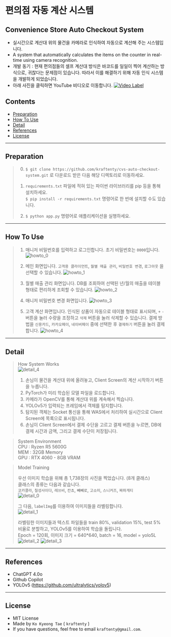 # 편의점 자동 계산 시스템
## Convenience Store Auto Checkout System

* 실시간으로 계산대 위의 물건을 카메라로 인식하여 자동으로 계산해 주는 시스템입니다.    
* A system that automatically calculates the items on the counter in real-time using camera recognition.  
* 개발 동기 : 현재 편의점들의 셀프 계산대 방식은 바코드를 일일이 찍어 계산하는 방식으로, 귀찮다는 문제점이 있습니다. 따라서 이를 해결하기 위해 자동 인식 시스템을 개발하게 되었습니다.  
* 아래 사진을 클릭하면 YouTube 비디오로 이동합니다.
[![Video Label](http://img.youtube.com/vi/2-c_4o9W3u0/0.jpg)](https://youtu.be/2-c_4o9W3u0)

## Contents
- [Preparation](#preparation)
- [How To Use](#how-to-use)
- [Detail](#detail)
- [References](#references)
- [License](#license)
---

## Preparation
> 0. `$ git clone https://github.com/kraftenty/cvs-auto-checkout-system.git` 로 다운로드 받은 다음 해당 디렉토리로 이동하세요.
>
> 1. `requirements.txt` 파일에 적혀 있는 파이썬 라이브러리를 pip 등을 통해 설치하세요.  
>     `$ pip install -r requirements.txt` 명령어로 한 번에 설치할 수도 있습니다.
>
> 2. `$ python app.py` 명령어로 애플리케이션을 실행하세요.


---
## How To Use
> 1. 매니저 비밀번호를 입력하고 로그인합니다. 초기 비밀번호는 `0000`입니다.
> ![howto_0](static/images/howto_0.png)
>  
> 2. 메인 화면입니다. `고객용 클라이언트`, `월별 매출 관리`, `비밀번호 변경`, `로그아웃` 을 선택할 수 있습니다.
> ![howto_1](static/images/howto_1.png)
>  
> 3. 월별 매출 관리 화면입니다. DB를 조회하여 선택된 년/월의 매출을 테이블 형태로 편리하게 조회할 수 있습니다.
> ![howto_2](static/images/howto_2.png)
>  
> 4. 매니저 비밀번호 변경 화면입니다.
> ![howto_3](static/images/howto_3.png)
>  
> 5. 고객 계산 화면입니다. 인식된 상품이 자동으로 테이블 형태로 표시되며, `+` `-` 버튼을 눌러 수량을 조정하고 `삭제` 버튼을 눌러 삭제할 수 있습니다. 
> 결제 방법을 `신용카드`, `카카오페이`, `네이버페이` 중에 선택한 후 `결제하기` 버튼을 눌러 결제합니다.
> ![howto_4](static/images/howto_4.png)



---
## Detail
> How System Works  
> ![detail_4](static/images/detail_4.png)
> 1. 손님이 물건을 계산대 위에 올려놓고, Client Screen의 계산 시작하기 버튼을 누릅니다.
> 2. PyTorch가 미리 학습된 모델 파일을 로드합니다. 
> 3. 카메라가 OpenCV를 통해 계산대 위를 계속해서 찍습니다.
> 4. YOLOv5가 입력되는 프레임에서 객체를 탐지합니다.
> 5. 탐지된 객체는 Socket 통신을 통해 WAS에서 처리하여 실시간으로 Client Screen에 목록으로 표시됩니다.
> 6. 손님이 Client Screen에서 결제 수단을 고르고 결제 버튼을 누르면, DB에 결제 시간과 금액, 그리고 결제 수단이 저장됩니다.

   
> System Environment  
> CPU : Ryzen R5 5600G  
> MEM : 32GB Memory  
> GPU : RTX 4060 - 8GB VRAM  
  
> Model Training   
> 
> 우선 이미지 학습을 위해 총 1,738장의 사진을 찍었습니다. (8개 클래스)  
> 클래스의 종류는 다음과 같습니다.  
> `코카콜라`, `칠성사이다`, `레쓰비`, `칸쵸`, `빼빼로`, `고소미`, `스니커즈`, `짜파게티`  
> ![detail_0](static/images/detail_0.png)
>  
> 그 다음, `labelImg`를 이용하여 이미지들을 라벨링합니다.   
> ![detail_1](static/images/detail_1.png)
>  
> 라벨링한 이미지들과 텍스트 파일들을 train 80%, validation 15%, test 5% 비율로 분할하고, YOLOv5를 이용하여 학습을 돌립니다.  
> Epoch = 120회, 이미지 크기 = 640*640, batch = 16, model = yolo5L
> ![detail_2](static/images/detail_2.png)
> ![detail_3](static/images/detail_3.png)




---
## References
- ChatGPT 4.0o
- Github Copilot
- YOLOv5  (https://github.com/ultralytics/yolov5)
---
## License
- MIT License
- Made by `Ko Kyeong Tae` ( `kraftenty` )
- If you have questions, feel free to email `kraftenty@gmail.com`.